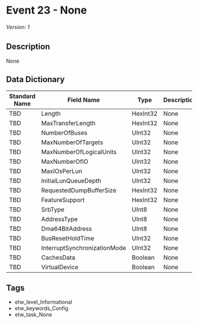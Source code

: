 # Event 23 - None
###### Version: 1

## Description
None

## Data Dictionary
|Standard Name|Field Name|Type|Description|Sample Value|
|---|---|---|---|---|
|TBD|Length|HexInt32|None|`None`|
|TBD|MaxTransferLength|HexInt32|None|`None`|
|TBD|NumberOfBuses|UInt32|None|`None`|
|TBD|MaxNumberOfTargets|UInt32|None|`None`|
|TBD|MaxNumberOfLogicalUnits|UInt32|None|`None`|
|TBD|MaxNumberOfIO|UInt32|None|`None`|
|TBD|MaxIOsPerLun|UInt32|None|`None`|
|TBD|InitialLunQueueDepth|UInt32|None|`None`|
|TBD|RequestedDumpBufferSize|HexInt32|None|`None`|
|TBD|FeatureSupport|HexInt32|None|`None`|
|TBD|SrbType|UInt8|None|`None`|
|TBD|AddressType|UInt8|None|`None`|
|TBD|Dma64BitAddress|UInt8|None|`None`|
|TBD|BusResetHoldTime|UInt32|None|`None`|
|TBD|InterruptSynchronizationMode|UInt32|None|`None`|
|TBD|CachesData|Boolean|None|`None`|
|TBD|VirtualDevice|Boolean|None|`None`|

## Tags
* etw_level_Informational
* etw_keywords_Config
* etw_task_None